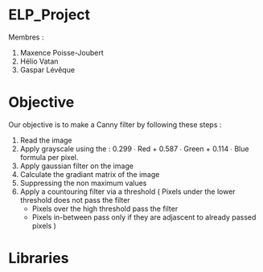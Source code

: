 # ELP_Project
Membres :
1. Maxence Poisse-Joubert
2. Hélio Vatan
3. Gaspar Lévêque

# Objective
Our objective is to make a Canny filter by following these steps :

1. Read the image
2. Apply grayscale using the : 0.299 ∙ Red + 0.587 ∙ Green + 0.114 ∙ Blue formula per pixel.
3. Apply gaussian filter on the image
4. Calculate the gradiant matrix of the image
5. Suppressing the non maximum values
6. Apply a countouring filter via a threshold
   ( Pixels under the lower threshold does not pass the filter
   - Pixels over the high threshold pass the filter 
   - Pixels in-between pass only if they are adjascent to already passed pixels )

# Libraries


